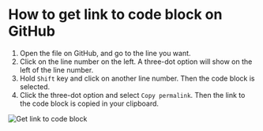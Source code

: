 # How to get link to code block on GitHub #

1. Open the file on GitHub, and go to the line you want.
1. Click on the line number on the left.  A three-dot option will show
   on the left of the line number.
1. Hold `Shift` key and click on another line number.  Then the code
   block is selected.
1. Click the three-dot option and select `Copy permalink`.  Then the
   link to the code block is copied in your clipboard.
   
![Get link to code block](figure/link-github-code.gif "demo")
